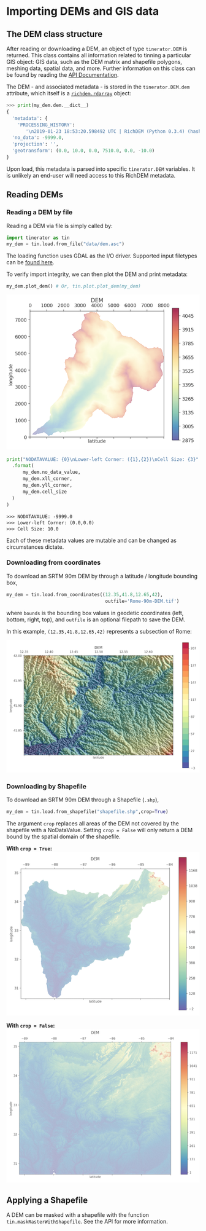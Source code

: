 # Importing DEMs and GIS data

## The DEM class structure

After reading or downloading a DEM, an object of type `tinerator.DEM` is returned. This class contains all information related to tinning a particular GIS object: GIS data, such as the DEM matrix and shapefile polygons, meshing data, spatial data, and more. Further information on this class can be found by reading the [API Documentation](../api/index.md).

The DEM - and associated metadata - is stored in the `tinerator.DEM.dem` attribute, which itself is a [`richdem.rdarray`](https://richdem.readthedocs.io/en/latest/python_api.html#richdem.rdarray) object:

```python
>>> print(my_dem.dem.__dict__)
{
  'metadata': {
    'PROCESSING_HISTORY':
       '\n2019-01-23 18:53:20.598492 UTC | RichDEM (Python 0.3.4) (hash="ee05922", hashdate="2018-07-13 13:01:09 -0700") | LoadGDAL(filename=data/dem.asc, no_data=-9999.0)'},
  'no_data': -9999.0,
  'projection': '',
  'geotransform': (0.0, 10.0, 0.0, 7510.0, 0.0, -10.0)
}
```

Upon load, this metadata is parsed into specific `tinerator.DEM` variables. It is unlikely an end-user will need access to this RichDEM metadata.

## Reading DEMs

### Reading a DEM by file

Reading a DEM via file is simply called by:

```python
import tinerator as tin
my_dem = tin.load.from_file("data/dem.asc")
```

The loading function uses GDAL as the I/O driver. Supported input filetypes can be [found here](https://www.gdal.org/formats_list.html).

To verify import integrity, we can then plot the DEM and print metadata:

```python
my_dem.plot_dem() # Or, tin.plot.plot_dem(my_dem)
```
![Imported DEM](../assets/images/examples/dem_import.png)

```python
print("NODATAVALUE: {0}\nLower-left Corner: ({1},{2})\nCell Size: {3}"
  .format(
      my_dem.no_data_value,
      my_dem.xll_corner,
      my_dem.yll_corner,
      my_dem.cell_size
  )
)
```
```
>>> NODATAVALUE: -9999.0
>>> Lower-left Corner: (0.0,0.0)
>>> Cell Size: 10.0
```

Each of these metadata values are mutable and can be changed as circumstances dictate.

### Downloading from coordinates

To download an SRTM 90m DEM by through a latitude / longitude bounding box,

```python
my_dem = tin.load.from_coordinates((12.35,41.8,12.65,42),
                                    outfile='Rome-90m-DEM.tif')
```

where `bounds` is the bounding box values in geodetic coordinates (left, bottom, right, top), and `outfile` is an optional filepath to save the DEM.

In this example, `(12.35,41.8,12.65,42)` represents a subsection of Rome:

![Downloading a DEM by bounding box](../assets/images/examples/dem_rome_download.png)

### Downloading by Shapefile

To download an SRTM 90m DEM through a Shapefile (`.shp`), 

```python
my_dem = tin.load.from_shapefile("shapefile.shp",crop=True)
```

The argument `crop` replaces all areas of the DEM not covered by the shapefile with a NoDataValue. Setting `crop = False` will only return a DEM bound by the spatial domain of the shapefile.

**With `crop = True`:**
![](../assets/images/examples/dem_shapefile_download.png)

**With `crop = False`:**
![](../assets/images/examples/dem_shapefile_download_nocrop.png)

## Applying a Shapefile

A DEM can be masked with a shapefile with the function `tin.maskRasterWithShapefile`. See the API for more information.